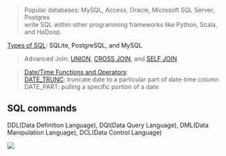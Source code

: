 >Popular databases: MySQL, Access, Oracle, Microsoft SQL Server, Postgres\
write SQL within other programming frameworks like Python, Scala, and HaDoop.

[Types of SQL](https://www.digitalocean.com/community/tutorials/sqlite-vs-mysql-vs-postgresql-a-comparison-of-relational-database-management-systems): SQLite, PostgreSQL, and MySQL

>Advanced Join: [UNION](https://www.w3schools.com/sql/sql_union.asp), [CROSS JOIN](https://www.w3resource.com/sql/joins/cross-join.php), and [SELF JOIN](https://www.w3schools.com/sql/sql_join_self.asp)

>[Date/Time Functions and Operators](https://www.postgresql.org/docs/9.1/functions-datetime.html):\
[DATE_TRUNC](https://mode.com/blog/date-trunc-sql-timestamp-function-count-on/): truncate date to a particular part of date-time column\
DATE_PART: pulling a specific portion of a date

## SQL commands

DDL(Data Definition Language), DQl(Data Query Language), DML(Data Manipulation Language), DCL(Data Control Language)

![](https://media.geeksforgeeks.org/wp-content/cdn-uploads/20190826175059/Types-of-SQL-Commands.jpg)
